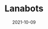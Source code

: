 ---
slug: "Lanabots"
title: "Lanabots"
date: 2021-10-09
logline: "3,333 Solana Tipbot Collection Of Programmatically, Randomly Generated NFTs. Evolution Comes After Fusion."
cta: "https://www.lanabots.com/"
category: nft, tools, metaplex
website: https://www.lanabots.com/
twitter: https://twitter.com/Lanabots
discord: https://discord.gg/Rr7SWpdhgf
logo: /img/lanabots.png
status: Live
---